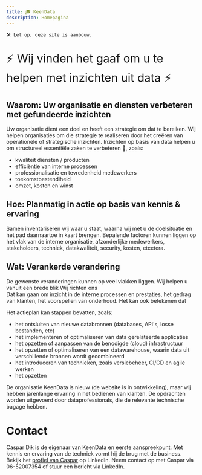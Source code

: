```yaml
---
title: 🎓 KeenData
description: Homepagina
---
```


```
🛠 Let op, deze site is aanbouw.
```

<p style="font-size:30px;"> ⚡ Wij vinden het gaaf om u te helpen met inzichten uit data ⚡ </p>

## Waarom: Uw organisatie en diensten verbeteren met gefundeerde inzichten
Uw organisatie dient een doel en heeft een strategie om dat te bereiken.
Wij helpen organisaties om die strategie te realiseren door het creëren van operationele of strategische inzichten.
Inzichten op basis van data helpen u om structureel essentiële zaken te verbeteren 🚀, zoals:
- kwaliteit diensten / producten
- efficiëntie van interne processen
- professionalisatie en tevredenheid medewerkers
- toekomstbestendiheid
- omzet, kosten en winst
 
## Hoe: Planmatig in actie op basis van kennis & ervaring
Samen inventariseren wij waar u staat, waarna wij met u de doelsituatie en het pad daarnaartoe in kaart brengen.
Bepalende factoren kunnen liggen op het vlak van de interne organisatie, afzonderlijke medewerkers, stakeholders, techniek, datakwaliteit, security, kosten, etcetera.

## Wat: Verankerde verandering
De gewenste veranderingen kunnen op veel vlakken liggen. Wij helpen u vanuit een brede blik
Wij richten ons  
Dat kan gaan om inzicht in de interne processen en prestaties, het gedrag van klanten, het voorspellen van onderhoud.
Het kan ook betekenen dat 

Het actieplan kan stappen bevatten, zoals:
- het ontsluiten van nieuwe databronnen (databases, API's, losse bestanden, etc)
- het implementeren of optimaliseren van data gerelateerde applicaties 
- het opzetten of aanpassen van de benodigde (cloud) infrastructuur 
- het opzetten of optimaliseren van een datawarehouse, waarin data uit verschillende bronnen wordt gecombineerd
- het introduceren van technieken, zoals versiebeheer, CI/CD en agile werken
- het opzetten

De organisatie KeenData is nieuw (de website is in ontwikkeling), maar wij hebben jarenlange ervaring in het bedienen van klanten.
De opdrachten worden uitgevoerd door dataprofessionals, die de relevante technische bagage hebben.

# Contact
Caspar Dik is de eigenaar van KeenData en eerste aanspreekpunt.
Met kennis en ervaring van de techniek vormt hij de brug met de business. 
Bekijk het [profiel van Caspar](https://www.linkedin.com/in/caspardik/) op LinkedIn. 
Neem contact op met Caspar via 06-52007354 of stuur een bericht via LinkedIn.
